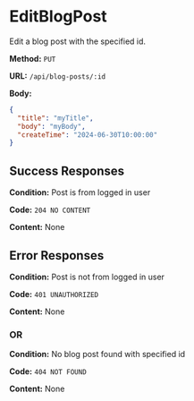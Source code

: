 # EditBlogPost

Edit a blog post with the specified id.

**Method:** `PUT`

**URL:** `/api/blog-posts/:id`

**Body:**
```json
{
  "title": "myTitle",
  "body": "myBody",
  "createTime": "2024-06-30T10:00:00"
}
```

## Success Responses

**Condition:** Post is from logged in user

**Code:** `204 NO CONTENT`

**Content:** None

## Error Responses

**Condition:** Post is not from logged in user

**Code:** `401 UNAUTHORIZED`

**Content:** None

### OR

**Condition:** No blog post found with specified id

**Code:** `404 NOT FOUND`

**Content:** None